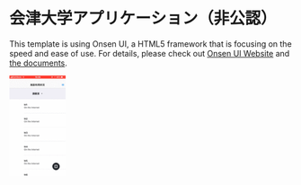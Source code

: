 # 会津大学アプリケーション（非公認）

This template is using Onsen UI, a HTML5 framework that is focusing on the speed and ease of use.
For details, please check out [Onsen UI Website](http://onsenui.io) and [the documents](http://onsenui.io/v2/).

<img src="https://github.com/M01tyan/U-Aizu/blob/master/www/demo.gif" width="100">

